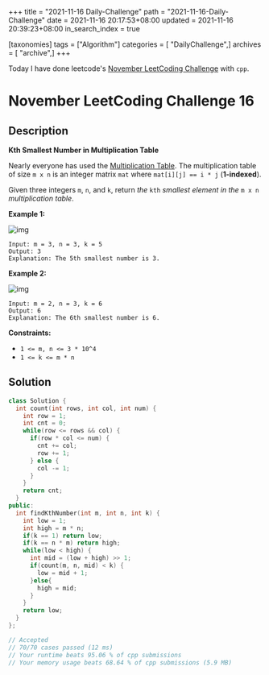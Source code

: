 +++
title = "2021-11-16 Daily-Challenge"
path = "2021-11-16-Daily-Challenge"
date = 2021-11-16 20:17:53+08:00
updated = 2021-11-16 20:39:23+08:00
in_search_index = true

[taxonomies]
tags = ["Algorithm"]
categories = [ "DailyChallenge",]
archives = [ "archive",]
+++

Today I have done leetcode's [November LeetCoding Challenge](https://leetcode.com/problems/kth-smallest-number-in-multiplication-table/) with `cpp`.

<!-- more -->

# November LeetCoding Challenge 16

## Description

**Kth Smallest Number in Multiplication Table**

Nearly everyone has used the [Multiplication Table](https://en.wikipedia.org/wiki/Multiplication_table). The multiplication table of size `m x n` is an integer matrix `mat` where `mat[i][j] == i * j` (**1-indexed**).

Given three integers `m`, `n`, and `k`, return *the* `kth` *smallest element in the* `m x n` *multiplication table*.

 

**Example 1:**

![img](https://assets.leetcode.com/uploads/2021/05/02/multtable1-grid.jpg)

```
Input: m = 3, n = 3, k = 5
Output: 3
Explanation: The 5th smallest number is 3.
```

**Example 2:**

![img](https://assets.leetcode.com/uploads/2021/05/02/multtable2-grid.jpg)

```
Input: m = 2, n = 3, k = 6
Output: 6
Explanation: The 6th smallest number is 6.
```

 

**Constraints:**

- `1 <= m, n <= 3 * 10^4`
- `1 <= k <= m * n`

## Solution

``` cpp
class Solution {
  int count(int rows, int col, int num) {
    int row = 1;
    int cnt = 0;
    while(row <= rows && col) {
      if(row * col <= num) {
        cnt += col;
        row += 1;
      } else {
        col -= 1;
      }
    }
    return cnt;
  }
public:
  int findKthNumber(int m, int n, int k) {
    int low = 1;
    int high = m * n;
    if(k == 1) return low;
    if(k == n * m) return high;
    while(low < high) {
      int mid = (low + high) >> 1;
      if(count(m, n, mid) < k) {
        low = mid + 1;
      }else{
        high = mid;
      }
    }
    return low;
  }
};

// Accepted
// 70/70 cases passed (12 ms)
// Your runtime beats 95.06 % of cpp submissions
// Your memory usage beats 68.64 % of cpp submissions (5.9 MB)
```
